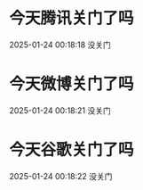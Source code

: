 # 今天腾讯关门了吗

2025-01-24 00:18:18 没关门

# 今天微博关门了吗

2025-01-24 00:18:21 没关门

# 今天谷歌关门了吗

2025-01-24 00:18:22 没关门

